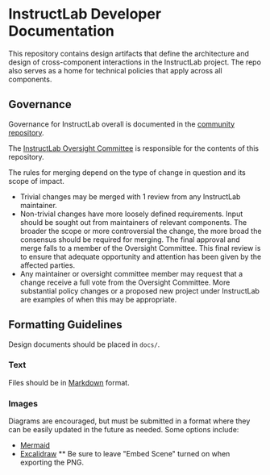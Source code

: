 # InstructLab Developer Documentation

This repository contains design artifacts that define the architecture and
design of cross-component interactions in the InstructLab project. The repo
also serves as a home for technical policies that apply across all components.

## Governance

Governance for InstructLab overall is documented in the [community
repository](https://github.com/instructlab/community/blob/main/governance.md).

The [InstructLab Oversight
Committee](https://github.com/instructlab/community/blob/main/MAINTAINERS.md) is
responsible for the contents of this repository.

The rules for merging depend on the type of change in question and its scope of impact.

* Trivial changes may be merged with 1 review from any InstructLab maintainer.
* Non-trivial changes have more loosely defined requirements. Input should be sought
  out from maintainers of relevant components. The broader the scope or more
  controversial the change, the more broad the consensus should be required for
  merging. The final approval and merge falls to a member of the Oversight Committee.
  This final review is to ensure that adequate opportunity and attention has
  been given by the affected parties.
* Any maintainer or oversight committee member may request that a change receive
  a full vote from the Oversight Committee. More substantial policy changes or a
  proposed new project under InstructLab are examples of when this may be
  appropriate.

## Formatting Guidelines

Design documents should be placed in `docs/`.

### Text

Files should be in [Markdown](https://github.github.com/gfm/) format.

### Images

Diagrams are encouraged, but must be submitted in a format where they can be
easily updated in the future as needed. Some options include:

* [Mermaid](https://github.com/mermaid-js/mermaid#readme)
* [Excalidraw](https://excalidraw.com/)
** Be sure to leave "Embed Scene" turned on when exporting the PNG.
